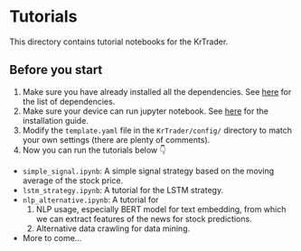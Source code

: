 # Tutorials

This directory contains tutorial notebooks for the KrTrader.

## Before you start

1. Make sure you have already installed all the dependencies. See [here](https://github.com/yxKryptonite/KrTrader/blob/master/requirements.txt) for the list of dependencies.
2. Make sure your device can run jupyter notebook. See [here](https://jupyter.org/install) for the installation guide.
3. Modify the `template.yaml` file in the `KrTrader/config/` directory to match your own settings (there are plenty of comments).
4. Now you can run the tutorials below 👇

- `simple_signal.ipynb`: A simple signal strategy based on the moving average of the stock price.
- `lstm_strategy.ipynb`: A tutorial for the LSTM strategy.
- `nlp_alternative.ipynb`: A tutorial for 
  1. NLP usage, especially BERT model for text embedding, from which we can extract features of the news for stock predictions.
  2. Alternative data crawling for data mining.
- More to come...